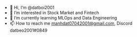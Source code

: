 - 👋 Hi, I’m @datboi2001
- 👀 I’m interested in Stock Market and Fintech  
- 🌱 I’m currently learning MLOps and Data Engineering
- 📫 How to reach me manhdat07042001@gmail.com, Discord datbeo2001#0849

<!---
datboi2001/datboi2001 is a ✨ special ✨ repository because its `README.md` (this file) appears on your GitHub profile.
You can click the Preview link to take a look at your changes.
--->

